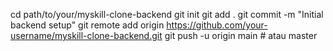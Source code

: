 cd path/to/your/myskill-clone-backend
git init
git add .
git commit -m "Initial backend setup"
git remote add origin https://github.com/your-username/myskill-clone-backend.git
git push -u origin main # atau master

